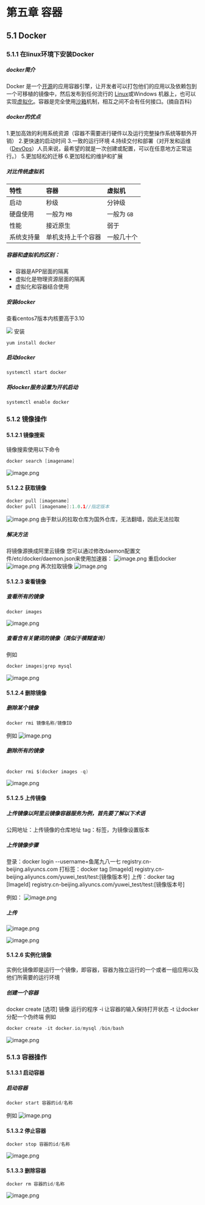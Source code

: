 # 第五章 容器

## 5.1 Docker
### 5.1.1 在linux环境下安装Docker
##### docker简介
Docker 是一个[开源](https://baike.baidu.com/item/%E5%BC%80%E6%BA%90/246339)的应用容器引擎，让开发者可以打包他们的应用以及依赖包到一个可移植的镜像中，然后发布到任何流行的 [Linux](https://baike.baidu.com/item/Linux)或Windows 机器上，也可以实现[虚拟化](https://baike.baidu.com/item/%E8%99%9A%E6%8B%9F%E5%8C%96/547949)。容器是完全使用[沙箱](https://baike.baidu.com/item/%E6%B2%99%E7%AE%B1/393318)机制，相互之间不会有任何接口。(摘自百科)

##### docker的优点
1.更加高效的利用系统资源（容器不需要进行硬件以及运行完整操作系统等额外开销）
2.更快速的启动时间
3.一致的运行环境
4.持续交付和部署（对开发和运维（[DevOps](https://zh.wikipedia.org/wiki/DevOps)）人员来说，最希望的就是一次创建或配置，可以在任意地方正常运行。）
5.更加轻松的迁移
6.更加轻松的维护和扩展

##### 对比传统虚拟机
| 特性 | 容器 | 虚拟机 |
| :--- | :--- | :--- |
| 启动 | 秒级 | 分钟级 |
| 硬盘使用 | 一般为 `MB` | 一般为 `GB` |
| 性能 | 接近原生 | 弱于 |
| 系统支持量 | 单机支持上千个容器 | 一般几十个 |

##### 容器和虚拟机的区别：

- 	容器是APP层面的隔离
- 	虚拟化是物理资源层面的隔离
- 虚拟化和容器结合使用

##### 安装docker
查看centos7版本内核要高于3.10

![](../img/1563674980884-b8049cd1-fb1a-46a6-9154-f9dd0f4d3e9f.png?x-oss-process=image/resize,w_188#align=left&display=inline&height=36&originHeight=36&originWidth=188&status=done&width=188)
安装
```
yum install docker
```
##### 启动docker

```bash
systemctl start docker
```
##### 将docker服务设置为开机启动
```go
systemctl enable docker
```
### 5.1.2 镜像操作

#### 5.1.2.1 镜像搜索
镜像搜索使用以下命令

```go
docker search [imagename]
```
![image.png](../img/1563675429900-f116e746-336b-4f95-84f4-dfb7b72ac861.png#align=left&display=inline&height=340&name=image.png&originHeight=425&originWidth=863&size=266726&status=done&width=690.4)
#### 5.1.2.2 获取镜像

```go
docker pull [imagename]
docker pull [imagename]:1.0.1//指定版本
```
![image.png](../img/1563675627508-50640991-2a17-4418-84d5-0d945a1e9140.png#align=left&display=inline&height=51&name=image.png&originHeight=64&originWidth=866&size=20377&status=done&width=692.8)
由于默认的拉取仓库为国外仓库，无法翻墙，因此无法拉取

##### 解决方法
将镜像源换成阿里云镜像
您可以通过修改daemon配置文件/etc/docker/daemon.json来使用加速器：
![image.png](../img/1563675951771-f63765ee-454f-4bb1-bb1e-cae7bc4d8f4b.png#align=left&display=inline&height=475&name=image.png&originHeight=594&originWidth=884&size=31343&status=done&width=707.2)
重启docker
![image.png](../img/1563675985478-1f88d51b-163b-4b8b-8ed3-656019969116.png#align=left&display=inline&height=51&name=image.png&originHeight=64&originWidth=760&size=13111&status=done&width=608)
再次拉取镜像
![image.png](../img/1563676034323-e0c8df43-67f4-439e-abda-04989365ae97.png#align=left&display=inline&height=216&name=image.png&originHeight=270&originWidth=809&size=84617&status=done&width=647.2)
#### 5.1.2.3 查看镜像
##### 查看所有的镜像

```go
docker images
```
![image.png](../img/1563772574216-99ca12c0-929f-40c6-be6b-dac396d9a50c.png#align=left&display=inline&height=250&name=image.png&originHeight=312&originWidth=810&size=165777&status=done&width=648)

##### 查看含有关键词的镜像（类似于模糊查询）
例如
```go
docker images|grep mysql
```
![image.png](../img/1563772710093-f7dc4240-b5b4-4191-83bf-8795705e8d74.png#align=left&display=inline&height=72&name=image.png&originHeight=90&originWidth=933&size=44796&status=done&width=746.4)
#### 5.1.2.4 删除镜像
##### 删除某个镜像

```go
docker rmi 镜像名称/镜像ID
```
例如
![image.png](../img/1563772821559-c1b31121-ee0c-4eab-9e39-1babb9027786.png#align=left&display=inline&height=79&name=image.png&originHeight=99&originWidth=680&size=49665&status=done&width=544)

##### 删除所有的镜像

```go
	
docker rmi $(docker images -q)
```
![image.png](../img/1563773273903-ce825459-3eef-4b10-bc06-78b4afd9bd07.png#align=left&display=inline&height=364&name=image.png&originHeight=455&originWidth=950&size=281907&status=done&width=760)
#### 5.1.2.5 上传镜像
##### 上传镜像以阿里云镜像容器服务为例，首先要了解以下术语
公网地址：上传镜像的仓库地址
tag：标签，为镜像设置版本
##### 上传镜像步骤
登录：docker login --username=鱼尾九八一七 registry.cn-beijing.aliyuncs.com
打标签：docker tag [ImageId] registry.cn-beijing.aliyuncs.com/yuwei_test/test:[镜像版本号]
上传：docker tag [ImageId] registry.cn-beijing.aliyuncs.com/yuwei_test/test:[镜像版本号]

例如：
![image.png](../img/1563774270951-b1d13fe5-1f54-44c8-85bd-08007ca2047c.png#align=left&display=inline&height=40&name=image.png&originHeight=50&originWidth=649&size=16509&status=done&width=519.2)
##### 上传
![image.png](../img/1563774448212-e9fccfc4-b0c3-4abe-9924-c8aa64dd96be.png#align=left&display=inline&height=214&name=image.png&originHeight=268&originWidth=694&size=98474&status=done&width=555.2)

![image.png](../img/1563774552428-178b9e40-2e41-473b-b46f-1563362fe469.png#align=left&display=inline&height=658&name=image.png&originHeight=823&originWidth=1732&size=54825&status=done&width=1385.6)
#### 5.1.2.6 实例化镜像
实例化镜像即是运行一个镜像，即容器，容器为独立运行的一个或者一组应用以及他们所需要的运行环境
##### 创建一个容器
docker create [选项] 镜像 运行的程序
-i 让容器的输入保持打开状态
-t 让docker分配一个伪终端
例如
```go
docker create -it docker.io/mysql /bin/bash
```

![image.png](../img/1563774928048-80c30299-d64c-414b-be2e-b7560052f9a0.png#align=left&display=inline&height=344&name=image.png&originHeight=430&originWidth=1003&size=163515&status=done&width=802.4)
### 5.1.3 容器操作
#### 5.1.3.1 启动容器
##### 启动容器

```go
docker start 容器的id/名称
```
例如
![image.png](../img/1563775141467-793a084a-90ab-42f4-b61f-80534f3453ba.png#align=left&display=inline&height=118&name=image.png&originHeight=147&originWidth=1021&size=37636&status=done&width=816.8)
#### 5.1.3.2 停止容器

```go
docker stop 容器的id/名称
```
![image.png](../img/1563868517009-38f9d19f-35ca-4556-9f41-7370cfb6d4a5.png#align=left&display=inline&height=307&name=image.png&originHeight=307&originWidth=1054&size=130754&status=done&width=1054)
#### 5.1.3.3 删除容器

```go
docker rm 容器的id/名称
```
![image.png](../img/1563868658495-c1263a33-eb30-480e-9cba-94864121c17c.png#align=left&display=inline&height=312&name=image.png&originHeight=312&originWidth=1053&size=140879&status=done&width=1053)